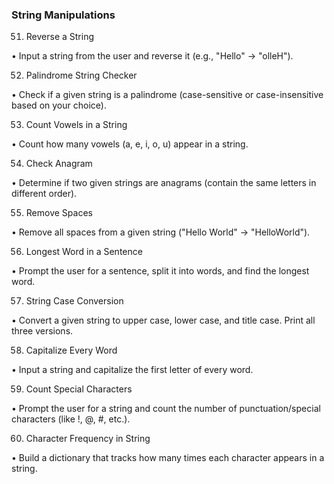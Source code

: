 ### String Manipulations

51.	Reverse a String

•	Input a string from the user and reverse it (e.g., "Hello" -> "olleH").

52.	Palindrome String Checker

•	Check if a given string is a palindrome (case-sensitive or case-insensitive based on your choice).

53.	Count Vowels in a String

•	Count how many vowels (a, e, i, o, u) appear in a string.

54.	Check Anagram

•	Determine if two given strings are anagrams (contain the same letters in different order).

55.	Remove Spaces

•	Remove all spaces from a given string ("Hello World" -> "HelloWorld").

56.	Longest Word in a Sentence

•	Prompt the user for a sentence, split it into words, and find the longest word.

57.	String Case Conversion

•	Convert a given string to upper case, lower case, and title case. Print all three versions.

58.	Capitalize Every Word

•	Input a string and capitalize the first letter of every word.

59.	Count Special Characters

•	Prompt the user for a string and count the number of punctuation/special characters (like !, @, #, etc.).

60.	Character Frequency in String

•	Build a dictionary that tracks how many times each character appears in a string.